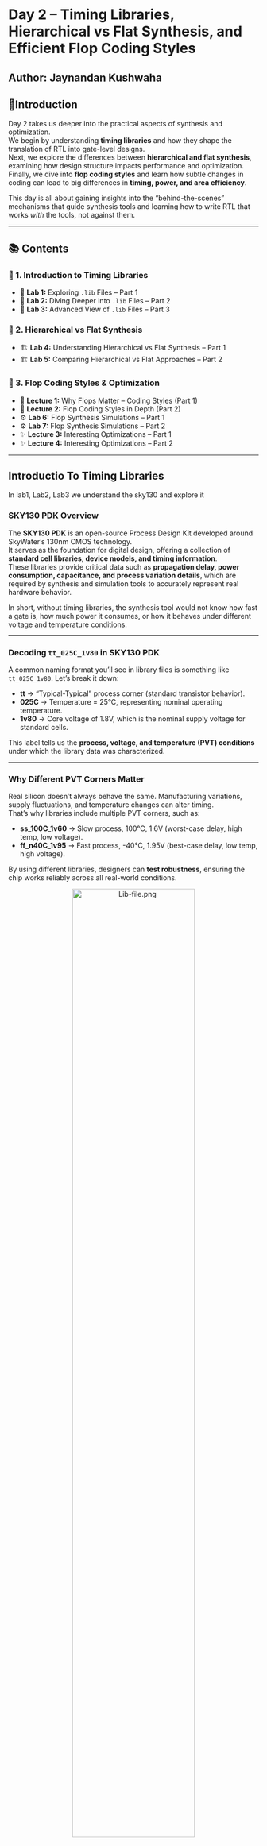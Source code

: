 # Day 2 – Timing Libraries, Hierarchical vs Flat Synthesis, and Efficient Flop Coding Styles
Author: Jaynandan Kushwaha  
 ---- 

## 📌Introduction
Day 2 takes us deeper into the practical aspects of synthesis and optimization.  
We begin by understanding **timing libraries** and how they shape the translation of RTL into gate-level designs.  
Next, we explore the differences between **hierarchical and flat synthesis**, examining how design structure impacts performance and optimization.  
Finally, we dive into **flop coding styles** and learn how subtle changes in coding can lead to big differences in **timing, power, and area efficiency**.  

This day is all about gaining insights into the “behind-the-scenes” mechanisms that guide synthesis tools and learning how to write RTL that works *with* the tools, not against them.

---

## 📚 Contents

### 🔹 1. Introduction to Timing Libraries
- 🧩 **Lab 1:** Exploring `.lib` Files – Part 1  
- 🧩 **Lab 2:** Diving Deeper into `.lib` Files – Part 2  
- 🧩 **Lab 3:** Advanced View of `.lib` Files – Part 3  

### 🔹 2. Hierarchical vs Flat Synthesis
- 🏗️ **Lab 4:** Understanding Hierarchical vs Flat Synthesis – Part 1  
- 🏗️ **Lab 5:** Comparing Hierarchical vs Flat Approaches – Part 2  

### 🔹 3. Flop Coding Styles & Optimization
- 🔄 **Lecture 1:** Why Flops Matter – Coding Styles (Part 1)  
- 🔄 **Lecture 2:** Flop Coding Styles in Depth (Part 2)  
- ⚙️ **Lab 6:** Flop Synthesis Simulations – Part 1  
- ⚙️ **Lab 7:** Flop Synthesis Simulations – Part 2  
- ✨ **Lecture 3:** Interesting Optimizations – Part 1  
- ✨ **Lecture 4:** Interesting Optimizations – Part 2  
---

## Introductio To Timing Libraries
In lab1, Lab2, Lab3 we understand the sky130 and explore it 
### SKY130 PDK Overview
The **SKY130 PDK** is an open-source Process Design Kit developed around SkyWater’s 130nm CMOS technology.  
It serves as the foundation for digital design, offering a collection of **standard cell libraries, device models, and timing information**.  
These libraries provide critical data such as **propagation delay, power consumption, capacitance, and process variation details**, which are required by synthesis and simulation tools to accurately represent real hardware behavior.  

In short, without timing libraries, the synthesis tool would not know how fast a gate is, how much power it consumes, or how it behaves under different voltage and temperature conditions.  

---

### Decoding `tt_025C_1v80` in SKY130 PDK
A common naming format you’ll see in library files is something like `tt_025C_1v80`. Let’s break it down:  

- **tt** → “Typical-Typical” process corner (standard transistor behavior).  
- **025C** → Temperature = 25°C, representing nominal operating temperature.  
- **1v80** → Core voltage of 1.8V, which is the nominal supply voltage for standard cells.  

This label tells us the **process, voltage, and temperature (PVT) conditions** under which the library data was characterized.  

---

### Why Different PVT Corners Matter
Real silicon doesn’t always behave the same. Manufacturing variations, supply fluctuations, and temperature changes can alter timing.  
That’s why libraries include multiple PVT corners, such as:  
- **ss_100C_1v60** → Slow process, 100°C, 1.6V (worst-case delay, high temp, low voltage).  
- **ff_n40C_1v95** → Fast process, -40°C, 1.95V (best-case delay, low temp, high voltage).  

By using different libraries, designers can **test robustness**, ensuring the chip works reliably across all real-world conditions.  

<div align="center">
  <img src="Images/Lib-file.png" alt="Lib-file.png" width="70%">
</div>
<div align="center">
  <img src="Images/Lecture1.png" alt="Lecture1.png" width="70%">
</div>
In this lecture they explain about Process Voltage and temprature how on these terms are important in silicon design work and this PVT tell how fast and slow our silicon will work 
---

In part 2 and 3 we discuss about verious information stored in .lib file technology used, volatge power leakage in cells and many more thing specially area how it differs on increasing cells in combinational ckt and about power leakage 

---

## Hierarchical vs Flat Synthesis

### Hierarchical Synthesis

**Overview:**  
Hierarchical synthesis is a design strategy where each module in the RTL is **synthesized individually**, maintaining the original hierarchy rather than flattening the design into a single block.

**Workflow:**  
Tools like **Yosys** handle each module separately. Using commands like `hierarchy`, the tool **maps out the structure of the design**, ensuring that module boundaries are preserved throughout the synthesis process.

**Benefits:**  
- **Speeds up synthesis** for large-scale designs by processing modules independently.  
- **Simplifies debugging**, as issues can be traced within individual modules.  
- **Supports modular design**, making it easier to integrate with other tools or IP blocks.

**Drawbacks:**  
- **Cross-module optimizations are limited**, which might reduce overall performance.  
- **Reports may require extra setup**, since hierarchical structures are not always captured automatically.
<div align="center">
  <img src="Images/Lecture2.png" alt="Lecture2.png" width="70%">
</div>
In this lecture they explain about multiple modules and how they work and how they will look after synthesis

#### Here is one exapmle we synthesis multipul module.v file and understand the synthesisation behind the tool

1. Start Yosys:
   ```shell
   yosys
   ```
2. Read Liberty library:
   ```shell
   read_liberty -lib ../lib/sky130_fd_sc_hd__tt_025C_1v80.lib
   ```
3. Read Verilog code:
   ```shell
   read_verilog multiple_modules.v
   ```
4. Synthesize:
   ```shell
   synth -top multiple_module
   ```
6. Technology mapping:
   ```shell
   abc -liberty ../lib/sky130_fd_sc_hd__tt_025C_1v80.lib
   ```
7. Visualize the gate-level netlist:
   ```shell
   show multiple_modules
   ```

<div align="center">
  <img src="Images/Multiple_Modules.png" alt="Multiple_Modules.png" width="70%">
</div>
8. for generating heir.v file:

 ```shell
  write_verilog multiple_modules_hier.v
   ```
<div align="center">
  <img src="Images/multiple_module.png" alt="multiple_module.png" width="70%">
</div>
with the help of this file we try to understand what we assumed or design by our logic is that correct or not 
after this we flatten the design and see that design here is output 
<div align="center">
  <img src="Images/multiple_module.png" alt="multiple_module.png" width="70%">
</div>

after comparing this we also see sub_module1 and submodule2 both submodule and see is they synthesise correct as sir explain in class 
<div align="center">
  <img src="Images/submodule1.png" alt="submodule1.png" width="70%">
</div>
<div align="center">
  <img src="Images/submodule2.png" alt="submodule2.png" width="70%">
</div>


## Simulation and Synthesis Workflow

### Icarus Verilog Simulation

dff_asyncres

1. **Compile:**
   ```shell
   iverilog dff_asyncres.v tb_dff_asyncres.v
   ```
2. **Run:**
   ```shell
   ./a.out
   ```
3. **View Waveform:**
   ```shell
   gtkwave tb_dff_asyncres.vcd
   ```
<div align="center">
  <img src="Images/lecture3.png" alt="lecture3.png" width="70%">
</div>
---

dff_asyncres_set

1. **Compile:**
   ```shell
   iverilog dff_asyncres_set.v tb_dff_asyncres_set.v
   ```
2. **Run:**
   ```shell
   ./a.out
   ```
3. **View Waveform:**
   ```shell
   gtkwave tb_dff_asyncres_set.vcd
   ```
<div align="center">
  <img src="Images/lecture3.png" alt="lecture3.png" width="70%">
</div>

dff_synchrous


1. **Compile:**
   ```shell
   iverilog dff_syncres.v tb_dff_syncres.v
   ```
2. **Run:**
   ```shell
   ./a.out
   ```
3. **View Waveform:**
   ```shell
   gtkwave tb_dff_syncres.vcd
   ```
<div align="center">
  <img src="Images/lecture3.png" alt="lecture3.png" width="70%">
</div>
---

### Synthesis with Yosys
dff_asyncres
1. Start Yosys:
   ```shell
   yosys
   ```
2. Read Liberty library:
   ```shell
   read_liberty -lib ../lib/sky130_fd_sc_hd__tt_025C_1v80.lib
   ```
3. Read Verilog code:
   ```shell
   read_verilog dff_asyncres.v
   ```
4. Synthesize:
   ```shell
   synth -top dff_asyncres
   ```
5. Map flip-flops:
   ```shell
   dfflibmap -liberty ../lib/sky130_fd_sc_hd__tt_025C_1v80.lib
   ```
6. Technology mapping:
   ```shell
   abc -liberty ../lib/sky130_fd_sc_hd__tt_025C_1v80.lib
   ```
7. Visualize the gate-level netlist:
   ```shell
   show
   ```
<div align="center">
  <img src="Images/synth-assync.png" alt="synth-assync.png" width="70%">
</div> 

---

dff_assyncruns-set

1. Start Yosys:
   ```shell
   yosys
   ```
2. Read Liberty library:
   ```shell
   read_liberty -lib ../lib/sky130_fd_sc_hd__tt_025C_1v80.lib
   ```
3. Read Verilog code:
   ```shell
   read_verilog dff_async_set.v
   ```
4. Synthesize:
   ```shell
   synth -top dff_async_set
   ```
5. Map flip-flops:
   ```shell
   dfflibmap -liberty ../lib/sky130_fd_sc_hd__tt_025C_1v80.lib
   ```
6. Technology mapping:
   ```shell
   abc -liberty ../lib/sky130_fd_sc_hd__tt_025C_1v80.lib
   ```
7. Visualize the gate-level netlist:
   ```shell
   show
   ```
<div align="center">
  <img src="Images/synth-assync-set.png" alt="synth-assync-set.png" width="70%">
</div>  

---

dff-

1. Start Yosys:
   ```shell
   yosys
   ```
2. Read Liberty library:
   ```shell
   read_liberty -lib ../lib/sky130_fd_sc_hd__tt_025C_1v80.lib
   ```
3. Read Verilog code:
   ```shell
   read_verilog dff_asyncres.v
   ```
4. Synthesize:
   ```shell
   synth -top dff_asyncres
   ```
5. Map flip-flops:
   ```shell
   dfflibmap -liberty ../lib/sky130_fd_sc_hd__tt_025C_1v80.lib
   ```
6. Technology mapping:
   ```shell
   abc -liberty ../lib/sky130_fd_sc_hd__tt_025C_1v80.lib
   ```
7. Visualize the gate-level netlist:
   ```shell
   show
   ```
<div align="center">
  <img src="Images/synth-sync.png" alt="synth-sync.png" width="70%">
</div>  

### Intresting Optimisation
Mul2
1. Start Yosys:
   ```shell
   yosys
   ```
2. Read Liberty library:
   ```shell
   read_liberty -lib ../lib/sky130_fd_sc_hd__tt_025C_1v80.lib
   ```
3. Read Verilog code:
   ```shell
   read_verilog mult_2.v
   ```
4. Synthesize:
   ```shell
   synth -top mul2
   ```

5. Technology mapping:
   ```shell
   abc -liberty ../lib/sky130_fd_sc_hd__tt_025C_1v80.lib
   ```
6. Visualize the gate-level netlist:
   ```shell
   show
   ```
<div align="center">
  <img src="Images/mul2.png" alt="mul2.png" width="70%">
</div>  

Mul8
1. Start Yosys:
   ```shell
   yosys
   ```
2. Read Liberty library:
   ```shell
   read_liberty -lib ../lib/sky130_fd_sc_hd__tt_025C_1v80.lib
   ```
3. Read Verilog code:
   ```shell
   read_verilog mult_8.v
   ```
4. Synthesize:
   ```shell
   synth -top mult8
   ```

5. Technology mapping:
   ```shell
   abc -liberty ../lib/sky130_fd_sc_hd__tt_025C_1v80.lib
   ```
6. Visualize the gate-level netlist:
   ```shell
   show
   ```
<div align="center">
  <img src="Images/mul8.png" alt="mul8.png" width="70%">
</div> 
---

## Summary

This guide has covered key aspects of **RTL design and synthesis**, offering practical insights into **timing libraries, synthesis methodologies, and flip-flop coding styles**.  

- **Timing Libraries:** Understanding different process corners, voltage, and temperature variations helps ensure that your design meets performance and reliability requirements.  
- **Synthesis Strategies:** Hierarchical and flattened synthesis approaches provide flexibility in optimizing design speed, area, and debugability. Choosing the right approach depends on the size and complexity of your design.  
- **Flip-Flop Coding Practices:** Proper coding of asynchronous and synchronous flip-flops ensures predictable behavior, avoids glitches, and supports robust sequential circuit design.

By exploring and experimenting with these concepts, you can **improve your RTL design skills**, write cleaner code, and make your designs more efficient, modular, and easier to debug. This foundation will help you confidently tackle **complex digital systems** and optimize them for real-world applications.

